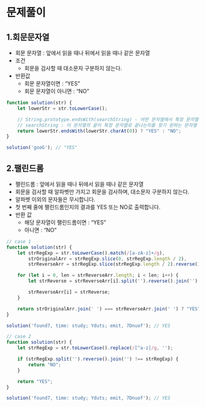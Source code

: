 # 문제풀이

## 1.회문문자열

- 회문 문자열 : 앞에서 읽을 때나 뒤에서 읽을 때나 같은 문자열
- 조건
    - 회문을 검사할 때 대소문자 구분하지 않는다.
- 반환값
    - 회문 문자열이면 :  “YES”
    - 회문 문자열이 아니면 : “NO”

```javascript
function solution(str) {
    let lowerStr = str.toLowerCase();

    // String.prototype.endsWith(searchString) - 어떤 문자열에서 특정 문자열로 끝나는지를 확인할 수 있는 메서드
    // searchString : 이 문자열의 끝이 특정 문자열로 끝나는지를 찾기 원하는 문자열
    return lowerStr.endsWith(lowerStr.charAt(0)) ? "YES" : "NO";
}

solution('gooG'); // "YES"
```

## 2.팰린드롬

- 팰린드롬 : 앞에서 읽을 때나 뒤에서 읽을 때나 같은 문자열
- 회문을 검사할 때 알파벳만 가지고 회문을 검사하며, 대소문자 구분하지 않는다.
- 알파벳 이외의 문자들은 무시합니다.
- 첫 번째 줄에 팰린드롬인지의 결과를 YES 또는 NO로 출력합니다.
- 반환 값
    - 해당 문자열이 팰린드롬이면 : “YES”
    - 아니면 : “NO”

```javascript
// case 1 
function solution(str) {
    let strRegExp = str.toLowerCase().match(/[a-zA-z]+/g),
        strOriginalArr = strRegExp.slice(0, strRegExp.length / 2),
        strReverseArr = strRegExp.slice(strRegExp.length / 2).reverse();

    for (let i = 0, len = strReverseArr.length; i < len; i++) {
        let strReverse = strReverseArr[i].split('').reverse().join('');

        strReverseArr[i] = strReverse;
    }

    return strOriginalArr.join(' ') === strReverseArr.join(' ') ? "YES" : "NO";
}

solution('found7, time: study; Yduts; emit, 7Dnuof'); // YES

// case 2
function solution(str) {
    let strRegExp = str.toLowerCase().replace(/[^a-z]/g, '');

    if (strRegExp.split('').reverse().join('') !== strRegExp) {
        return "NO";
    }

    return "YES";
}

solution('found7, time: study; Yduts; emit, 7Dnuof'); // YES
```
